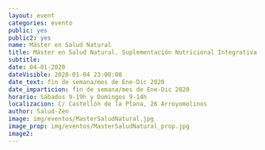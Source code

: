 ```yaml
---
layout: event
categories: evento
public: yes
public2: yes
name: Máster en Salud Natural
title: Máster en Salud Natural. Suplementación Nutricional Integrativa y Experto en Diagnóstico Oriental e Iridología.
subtitle:
date: 04-01-2020
dateVisible: 2020-01-04 23:00:00
date_text: fin de semana/mes de Ene-Dic 2020
date_imparticion: fin de semana/mes de Ene-Dic 2020
horario: Sábados 9-19h y Domingos 9-14h
localizacion: C/ Castellón de la Plana, 26 Arroyomolinos
author: Salud-Zen
image: img/eventos/MasterSaludNatural.jpg
image_prop: img/eventos/MasterSaludNatural_prop.jpg
image2:
---
```

